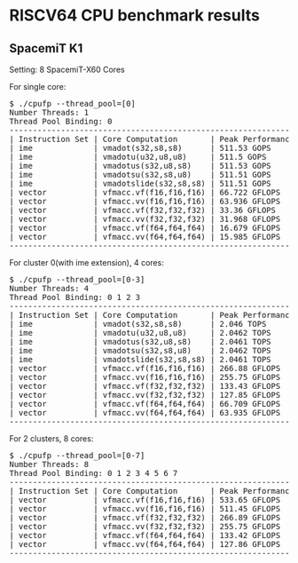 # RISCV64 CPU benchmark results

## SpacemiT K1

Setting: 8 SpacemiT-X60 Cores

For single core:

<pre>
$ ./cpufp --thread_pool=[0]
Number Threads: 1
Thread Pool Binding: 0
---------------------------------------------------------------
| Instruction Set | Core Computation       | Peak Performance |
| ime             | vmadot(s32,s8,s8)      | 511.53 GOPS      |
| ime             | vmadotu(u32,u8,u8)     | 511.5 GOPS       |
| ime             | vmadotus(s32,u8,s8)    | 511.53 GOPS      |
| ime             | vmadotsu(s32,s8,u8)    | 511.51 GOPS      |
| ime             | vmadotslide(s32,s8,s8) | 511.51 GOPS      |
| vector          | vfmacc.vf(f16,f16,f16) | 66.722 GFLOPS    |
| vector          | vfmacc.vv(f16,f16,f16) | 63.936 GFLOPS    |
| vector          | vfmacc.vf(f32,f32,f32) | 33.36 GFLOPS     |
| vector          | vfmacc.vv(f32,f32,f32) | 31.968 GFLOPS    |
| vector          | vfmacc.vf(f64,f64,f64) | 16.679 GFLOPS    |
| vector          | vfmacc.vv(f64,f64,f64) | 15.985 GFLOPS    |
---------------------------------------------------------------
</pre>

For cluster 0(with ime extension), 4 cores:

<pre>
$ ./cpufp --thread_pool=[0-3]
Number Threads: 4
Thread Pool Binding: 0 1 2 3
---------------------------------------------------------------
| Instruction Set | Core Computation       | Peak Performance |
| ime             | vmadot(s32,s8,s8)      | 2.046 TOPS       |
| ime             | vmadotu(u32,u8,u8)     | 2.0462 TOPS      |
| ime             | vmadotus(s32,u8,s8)    | 2.0461 TOPS      |
| ime             | vmadotsu(s32,s8,u8)    | 2.0462 TOPS      |
| ime             | vmadotslide(s32,s8,s8) | 2.0461 TOPS      |
| vector          | vfmacc.vf(f16,f16,f16) | 266.88 GFLOPS    |
| vector          | vfmacc.vv(f16,f16,f16) | 255.75 GFLOPS    |
| vector          | vfmacc.vf(f32,f32,f32) | 133.43 GFLOPS    |
| vector          | vfmacc.vv(f32,f32,f32) | 127.85 GFLOPS    |
| vector          | vfmacc.vf(f64,f64,f64) | 66.709 GFLOPS    |
| vector          | vfmacc.vv(f64,f64,f64) | 63.935 GFLOPS    |
---------------------------------------------------------------
</pre>

For 2 clusters, 8 cores:

<pre>
$ ./cpufp --thread_pool=[0-7]
Number Threads: 8
Thread Pool Binding: 0 1 2 3 4 5 6 7
---------------------------------------------------------------
| Instruction Set | Core Computation       | Peak Performance |
| vector          | vfmacc.vf(f16,f16,f16) | 533.65 GFLOPS    |
| vector          | vfmacc.vv(f16,f16,f16) | 511.45 GFLOPS    |
| vector          | vfmacc.vf(f32,f32,f32) | 266.89 GFLOPS    |
| vector          | vfmacc.vv(f32,f32,f32) | 255.75 GFLOPS    |
| vector          | vfmacc.vf(f64,f64,f64) | 133.42 GFLOPS    |
| vector          | vfmacc.vv(f64,f64,f64) | 127.86 GFLOPS    |
---------------------------------------------------------------
</pre>

